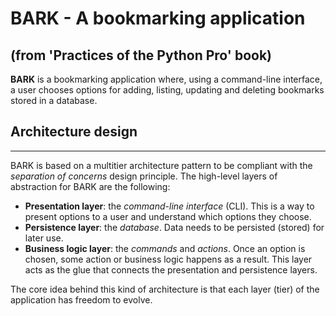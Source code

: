 # **BARK** - A bookmarking application

## **(from 'Practices of the Python Pro' book)**

**BARK** is a bookmarking application where, using a command-line interface, a user chooses options for adding, listing, updating and deleting bookmarks stored in a database.

## Architecture design

---
BARK is based on a multitier architecture pattern to be compliant with the *separation of concerns* design principle. The high-level layers of abstraction for BARK are the following:

- **Presentation layer**: the *command-line interface* (CLI). This is a way to present options to a user and understand which options they choose.
- **Persistence layer**: the *database*. Data needs to be persisted (stored) for later use.
- **Business logic layer**: the *commands* and *actions*. Once an option is chosen, some action or business logic happens as a result. This layer acts as the glue that connects the presentation and persistence layers.

The core idea behind this kind of architecture is that each layer (tier) of the application has freedom to evolve.
